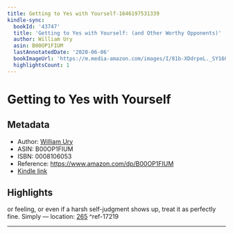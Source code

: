 ```yaml
---
title: Getting to Yes with Yourself-1646197531339
kindle-sync:
  bookId: '43747'
  title: 'Getting to Yes with Yourself: (and Other Worthy Opponents)'
  author: William Ury
  asin: B00OP1FIUM
  lastAnnotatedDate: '2020-06-06'
  bookImageUrl: 'https://m.media-amazon.com/images/I/81b-XDdrpeL._SY160.jpg'
  highlightsCount: 1
---
```

# Getting to Yes with Yourself
## Metadata
* Author: [William Ury](https://www.amazon.com/William-Ury/e/B000AQ6KZ8/ref=dp_byline_cont_ebooks_1)
* ASIN: B00OP1FIUM
* ISBN: 0008106053
* Reference: https://www.amazon.com/dp/B00OP1FIUM
* [Kindle link](kindle://book?action=open&asin=B00OP1FIUM)

## Highlights
or feeling, or even if a harsh self-judgment shows up, treat it as perfectly fine. Simply — location: [265](kindle://book?action=open&asin=B00OP1FIUM&location=265) ^ref-17219

---
